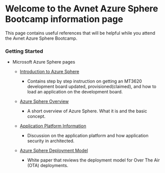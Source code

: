 # Welcome to the Avnet Azure Sphere Bootcamp information page

This page contains useful references that will be helpful while you attend the Avnet Azure Sphere Bootcamp.

### Getting Started

- Microsoft Azure Sphere pages
  
  - [Introduction to Azure Sphere](https://docs.microsoft.com/en-us/azure-sphere/)
  
    - Contains step by step instruction on getting an MT3620 development board updated, provisioned(claimed), and how to load an application on the development board.

  - [Azure Sphere Overview](https://docs.microsoft.com/en-us/azure-sphere/product-overview/what-is)
  
    - A short overview of Azure Sphere.  What it is and the basic concept.

  - [Application Platform Information](https://docs.microsoft.com/en-us/azure-sphere/app-development/app-platform)
  
    - Discussion on the application platform and how application security in architected.
  
  - [Azure Sphere Deployment Model](https://docs.microsoft.com/en-us/azure-sphere/deployment/deployment-concepts)
  
    - White paper that reviews the deployment model for Over The Air (OTA) deployments.


